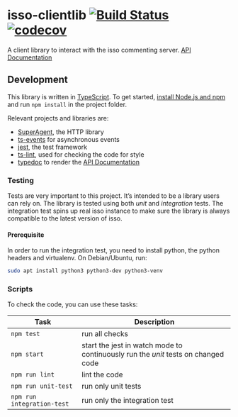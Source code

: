# isso-clientlib [![Build Status](https://travis-ci.org/jGleitz/isso-clientlib.svg?branch=master)](https://travis-ci.org/jGleitz/isso-clientlib) [![codecov](https://codecov.io/gh/jGleitz/isso-clientlib/branch/master/graph/badge.svg)](https://codecov.io/gh/jGleitz/isso-clientlib)

A client library to interact with the isso commenting server. [API Documentation](https://jgleitz.github.io/isso-clientlib/)

## Development

This library is written in [TypeScript](https://www.typescriptlang.org/). To get started, [install Node.js and npm](https://nodejs.org/en/download/) and run `npm install` in the project folder.

Relevant projects and libraries are:

- [SuperAgent](http://visionmedia.github.io/superagent/), the HTTP library
- [ts-events](https://github.com/rogierschouten/ts-events) for asynchronous events
- [jest](https://jestjs.io/), the test framework
- [ts-lint](https://palantir.github.io/tslint/), used for checking the code for style
- [typedoc](https://typedoc.org/) to render the [API Documentation](https://jgleitz.github.io/isso-clientlib/)

### Testing

Tests are very important to this project. It’s intended to be a library users can rely on. The library is tested using both _unit_ and _integration_ tests. The integration test spins up real isso instance to make sure the library is always compatible to the latest version of isso.

#### Prerequisite

In order to run the integration test, you need to install python, the python headers and virtualenv. On Debian/Ubuntu, run:

```bash
sudo apt install python3 python3-dev python3-venv
```

### Scripts

To check the code, you can use these tasks:

| Task                       | Description                                                                       |
| -------------------------- | --------------------------------------------------------------------------------- |
| `npm test`                 | run all checks                                                                    |
| `npm start`                | start the jest in watch mode to continuously run the _unit_ tests on changed code |
| `npm run lint`             | lint the code                                                                     |
| `npm run unit-test`        | run only unit tests                                                               |
| `npm run integration-test` | run only the integration test                                                     |

